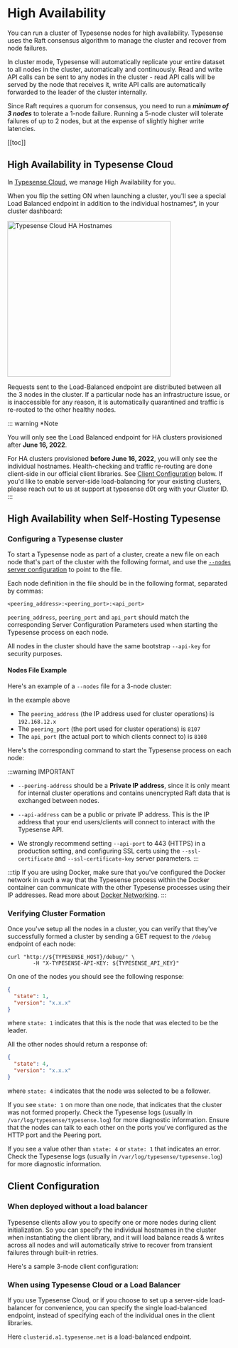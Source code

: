 # High Availability

You can run a cluster of Typesense nodes for high availability. 
Typesense uses the Raft consensus algorithm to manage the cluster and recover from node failures.

In cluster mode, Typesense will automatically replicate your entire dataset to all nodes in the cluster, automatically and continuously. 
Read and write API calls can be sent to any nodes in the cluster - 
read API calls will be served by the node that receives it, write API calls are automatically forwarded to the leader of the cluster internally. 

Since Raft requires a quorum for consensus, you need to run a ***minimum of 3 nodes*** to tolerate a 1-node failure. Running a 5-node cluster will tolerate failures of up to 2 nodes, but at the expense of slightly higher write latencies.

[[toc]]

## High Availability in Typesense Cloud

In [Typesense Cloud](https://cloud.typesense.org), we manage High Availability for you. 

When you flip the setting ON when launching a cluster, you'll see a special Load Balanced endpoint in addition to the individual hostnames*, in your cluster dashboard: 

<img src="~@images/high-availability/ha-hostnames.png" height="350" width="367" alt="Typesense Cloud HA Hostnames">

Requests sent to the Load-Balanced endpoint are distributed between all the 3 nodes in the cluster.
If a particular node has an infrastructure issue, or is inaccessible for any reason, it is automatically quarantined and traffic is re-routed to the other healthy nodes.

::: warning *Note

You will only see the Load Balanced endpoint for HA clusters provisioned after **June 16, 2022**. 

For HA clusters provisioned **before June 16, 2022**, you will only see the individual hostnames. Health-checking and traffic re-routing are done client-side in our official client libraries.
See [Client Configuration](#client-configuration) below. If you'd like to enable server-side load-balancing for your existing clusters, please reach out to us at support at typesense d0t org with your Cluster ID.
:::

## High Availability when Self-Hosting Typesense

### Configuring a Typesense cluster

To start a Typesense node as part of a cluster, create a new file on each node that's part of the cluster with the following format, and use the [`--nodes` server configuration](../latest/api/server-configuration.md) to point to the file.

Each node definition in the file should be in the following format, separated by commas:

`<peering_address>:<peering_port>:<api_port>`

`peering_address`, `peering_port` and `api_port` should match the corresponding <RouterLink :to="`/${$site.themeConfig.typesenseLatestVersion}/api/server-configuration.html`">Server Configuration Parameters</RouterLink> used when starting the Typesense process on each node.

All nodes in the cluster should have the same bootstrap `--api-key` for security purposes.

#### Nodes File Example

Here's an example of a `--nodes` file for a 3-node cluster:

<Tabs :tabs="['nodes']">
  <template v-slot:nodes>

```
192.168.12.1:8107:8108,192.168.12.2:8107:8108,192.168.12.3:8107:8108
```

  </template>
</Tabs>

In the example above
- The `peering_address` (the IP address used for cluster operations) is `192.168.12.x`
- The `peering_port` (the port used for cluster operations) is `8107`
- The `api_port` (the actual port to which clients connect to) is `8108`

Here's the corresponding command to start the Typesense process on each node:

<Tabs :tabs="['Node1', 'Node2', 'Node3']">
  <template v-slot:Node1>

```shell
# Create nodes file
#   This file is identical on all nodes
echo '192.168.12.1:8107:8108,192.168.12.2:8107:8108,192.168.12.3:8107:8108' | sudo tee /etc/typesense/nodes

# Start Typesense Process
#   * Notice `peering-address` *
typesense-server \
  --data-dir /var/lib/typesense \
  --api-key=xyz \
  --api-address 0.0.0.0 \
  --api-port 8108 \
  --peering-address 192.168.12.1 \
  --peering-port 8107 \
  --nodes=/etc/typesense/nodes
```

  </template>

  <template v-slot:Node2>

```shell
# Create nodes file
#   This file is identical on all nodes
echo '192.168.12.1:8107:8108,192.168.12.2:8107:8108,192.168.12.3:8107:8108' | sudo tee /etc/typesense/nodes

# Start Typesense Process
#   ** Notice `peering-address` **
typesense-server \
  --data-dir /var/lib/typesense \
  --api-key=xyz \
  --api-address 0.0.0.0 \
  --api-port 8108 \
  --peering-address 192.168.12.2 \
  --peering-port 8107 \
  --nodes=/etc/typesense/nodes
```

  </template>

<template v-slot:Node3>

```shell
# Create nodes file
#   This file is identical on all nodes
echo '192.168.12.1:8107:8108,192.168.12.2:8107:8108,192.168.12.3:8107:8108' | sudo tee /etc/typesense/nodes

# Start Typesense Process
#   *** Notice `peering-address` ***
typesense-server \
  --data-dir /var/lib/typesense \
  --api-key=xyz \
  --api-address 0.0.0.0 \
  --api-port 8108 \
  --peering-address 192.168.12.3 \
  --peering-port 8107 \
  --nodes=/etc/typesense/nodes
```

  </template>
</Tabs>

:::warning IMPORTANT
- `--peering-address` should be a **Private IP address**, since it is only meant for internal cluster operations and contains unencrypted Raft data that is exchanged between nodes.

- `--api-address` can be a public or private IP address. This is the IP address that your end users/clients will connect to interact with the Typesense API.

- We strongly recommend setting `--api-port` to 443 (HTTPS) in a production setting, and configuring SSL certs using the `--ssl-certificate` and `--ssl-certificate-key` server parameters. 
:::

:::tip
If you are using Docker, make sure that you've configured the Docker network in such a way that the Typesense process within the Docker container can communicate with the other Typesense processes using their IP addresses.
Read more about [Docker Networking](https://docs.docker.com/network/).
:::

### Verifying Cluster Formation

Once you've setup all the nodes in a cluster, you can verify that they've successfully formed a cluster by sending a GET request to the `/debug` endpoint of each node:

```shell
curl "http://${TYPESENSE_HOST}/debug/" \
        -H "X-TYPESENSE-API-KEY: ${TYPESENSE_API_KEY}"
```

On one of the nodes you should see the following response:

```json
{
  "state": 1,
  "version": "x.x.x"
}
```

where `state: 1` indicates that this is the node that was elected to be the leader.

All the other nodes should return a response of:

```json
{
  "state": 4,
  "version": "x.x.x"
}
```

where `state: 4` indicates that the node was selected to be a follower.

If you see `state: 1` on more than one node, that indicates that the cluster was not formed properly. Check the Typesense logs (usually in `/var/log/typesense/typesense.log`) for more diagnostic information. Ensure that the nodes can talk to each other on the ports you've configured as the HTTP port and the Peering port. 

If you see a value other than `state: 4` or `state: 1` that indicates an error. Check the Typesense logs (usually in `/var/log/typesense/typesense.log`) for more diagnostic information.


## Client Configuration

### When deployed without a load balancer

Typesense clients allow you to specify one or more nodes during client initialization.
So you can specify the individual hostnames in the cluster when instantiating the client library,
and it will load balance reads & writes across all nodes and will automatically strive to recover from transient failures through built-in retries.

Here's a sample 3-node client configuration:

<Tabs :tabs="['JavaScript','PHP','Python','Ruby', 'Dart', 'Java', 'Swift', 'Shell']">
  <template v-slot:JavaScript>

```js
/*
 *  Our JavaScript client library works on both the server and the browser.
 *  When using the library on the browser, please be sure to use the
 *  search-only API Key rather than the master API key since the latter
 *  has write access to Typesense and you don't want to expose that.
 */

const Typesense = require('typesense')

let client = new Typesense.Client({
  'nodes': [
    { 'host': 'typesense-1.example.net', 'port': '443', 'protocol': 'https' },
    { 'host': 'typesense-2.example.net', 'port': '443', 'protocol': 'https' },
    { 'host': 'typesense-3.example.net', 'port': '443', 'protocol': 'https' },
  ],
  'apiKey': '<API_KEY>',
  'connectionTimeoutSeconds': 2
})
```

  </template>

  <template v-slot:PHP>

```php
use Typesense\Client;

$client = new Client(
  [
    'nodes' => [ 
      ['host' => 'typesense-1.example.net', 'port' => '443', 'protocol' => 'https'],
      ['host' => 'typesense-2.example.net', 'port' => '443', 'protocol' => 'https'],
      ['host' => 'typesense-3.example.net', 'port' => '443', 'protocol' => 'https'],
    ],
    'api_key'         => '<API_KEY>',
    'connection_timeout_seconds' => 2,
  ]
);
```

  </template>
  <template v-slot:Python>

```py
import typesense

client = typesense.Client({
  'nodes': [
    {'host': 'typesense-1.example.net', 'port': '443', 'protocol': 'https'},
    {'host': 'typesense-2.example.net', 'port': '443', 'protocol': 'https'},
    {'host': 'typesense-3.example.net', 'port': '443', 'protocol': 'https'}
  ],
  'api_key': '<API_KEY>',
  'connection_timeout_seconds': 2
})
```

  </template>
  <template v-slot:Ruby>

```rb
require 'typesense'

client = Typesense::Client.new(
  nodes: [
    { host: 'typesense-1.example.net', port: 443, protocol: 'https' },
    { host: 'typesense-2.example.net', port: 443, protocol: 'https' },
    { host: 'typesense-3.example.net', port: 443, protocol: 'https' },
  ],
  api_key:  '<API_KEY>',
  connection_timeout_seconds: 2
)
```

  </template>
  <template v-slot:Dart>

```dart
import 'package:typesense/typesense.dart';

final protocol = Protocol.https;
final config = Configuration(
    '<API_KEY>',
    nodes: {
      Node(
        protocol,
        'typesense-1.example.net',
      ),
      Node(
        protocol,
        'typesense-2.example.net',
      ),
      Node(
        protocol,
        'typesense-3.example.net',
      ),
    },
    connectionTimeout: Duration(seconds: 2),
  );
```

  </template>
  <template v-slot:Java>

```java
import org.typesense.api.*;
import org.typesense.models.*;
import org.typesense.resources.*;

ArrayList<Node> nodes = new ArrayList<>();
nodes.add(new Node("https", "typesense-1.example.net", "443"));
nodes.add(new Node("https", "typesense-2.example.net", "443"));
nodes.add(new Node("https", "typesense-3.example.net", "443"));

Configuration configuration = new Configuration(nodes, Duration.ofSeconds(2),"<API_KEY>");

Client client = new Client(configuration);
```

  </template>
  <template v-slot:Swift>

```swift
import Typesense

var nodes: [Node] = []
nodes.append(Node(host: "typesense-1.example.net", port: "443", nodeProtocol: "https"))
nodes.append(Node(host: "typesense-2.example.net", port: "443", nodeProtocol: "https"))
nodes.append(Node(host: "typesense-3.example.net", port: "443", nodeProtocol: "https"))

let config = Configuration(nodes: nodes, apiKey: "<API_KEY>", connectionTimeoutSeconds: 2)

let client = Client(config: config)
```

  </template>
  <template v-slot:Shell>

```bash
export TYPESENSE_API_KEY='<API_KEY>'
export TYPESENSE_HOST='https://typesense.example.net'
```

  </template>
</Tabs>

### When using Typesense Cloud or a Load Balancer

If you use Typesense Cloud, or if you choose to set up a server-side load-balancer for convenience, you can specify the single load-balanced endpoint, instead of specifying each of the individual ones in the client libraries.

<Tabs :tabs="['JavaScript','PHP','Python','Ruby', 'Dart', 'Java', 'Swift', 'Shell']">
  <template v-slot:JavaScript>

```js
/*
 *  Our JavaScript client library works on both the server and the browser.
 *  When using the library on the browser, please be sure to use the
 *  search-only API Key rather than the master API key since the latter
 *  has write access to Typesense and you don't want to expose that.
 */

const Typesense = require('typesense')

let client = new Typesense.Client({
  'nodes': [
    { 'host': 'clusterid.a1.typesense.net', 'port': '443', 'protocol': 'https' }
  ],
  'apiKey': '<API_KEY>',
  'connectionTimeoutSeconds': 2
})
```

  </template>

  <template v-slot:PHP>

```php
use Typesense\Client;

$client = new Client(
  [
    'nodes' => [ 
      ['host' => 'clusterid.a1.typesense.net', 'port' => '443', 'protocol' => 'https']
    ],
    'api_key'         => '<API_KEY>',
    'connection_timeout_seconds' => 2,
  ]
);
```

  </template>
  <template v-slot:Python>

```py
import typesense

client = typesense.Client({
  'nodes': [
    {'host': 'clusterid.a1.typesense.net', 'port': '443', 'protocol': 'https'}
  ],
  'api_key': '<API_KEY>',
  'connection_timeout_seconds': 2
})
```

  </template>
  <template v-slot:Ruby>

```rb
require 'typesense'

client = Typesense::Client.new(
  nodes: [
    { host: 'clusterid.a1.typesense.net', port: 443, protocol: 'https' }
  ],
  api_key:  '<API_KEY>',
  connection_timeout_seconds: 2
)
```

  </template>
  <template v-slot:Dart>

```dart
import 'package:typesense/typesense.dart';

final protocol = Protocol.https;
final config = Configuration(
    '<API_KEY>',
    nodes: {
      Node(
        protocol,
        'clusterid.a1.typesense.net',
      )
    },
    connectionTimeout: Duration(seconds: 2),
  );
```

  </template>
  <template v-slot:Java>

```java
import org.typesense.api.*;
import org.typesense.models.*;
import org.typesense.resources.*;

ArrayList<Node> nodes = new ArrayList<>();
nodes.add(new Node("https", "clusterid.a1.typesense.net", "443"));

Configuration configuration = new Configuration(nodes, Duration.ofSeconds(2),"<API_KEY>");

Client client = new Client(configuration);
```

  </template>
  <template v-slot:Swift>

```swift
import Typesense

var nodes: [Node] = []
nodes.append(Node(host: "clusterid.a1.typesense.net", port: "443", nodeProtocol: "https"))

let config = Configuration(nodes: nodes, apiKey: "<API_KEY>", connectionTimeoutSeconds: 2)

let client = Client(config: config)
```

  </template>
  <template v-slot:Shell>

```bash
export TYPESENSE_API_KEY='<API_KEY>'
export TYPESENSE_HOST='https://clusterid.a1.typesense.net'
```

  </template>
</Tabs>

Here `clusterid.a1.typesense.net` is a load-balanced endpoint. 